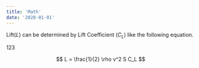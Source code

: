 ```yaml
---
title: 'Math'
date: '2020-01-01'
---
```


<link
  rel="stylesheet"
  href="https://cdn.jsdelivr.net/npm/katex@0.11.0/dist/katex.min.css"
  integrity="sha384-BdGj8xC2eZkQaxoQ8nSLefg4AV4/AwB3Fj+8SUSo7pnKP6Eoy18liIKTPn9oBYNG"
  crossOrigin="anonymous"
/>

Lift($L$) can be determined by Lift Coefficient ($C_L$) like the following equation.

123

$$
L = \frac{1}{2} \rho v^2 S C_L
$$